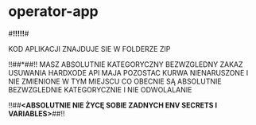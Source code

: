 # operator-app



#**<WAZNE>!!!!!**#

KOD APLIKACJI ZNAJDUJE SIE W FOLDERZE ZIP

!!##**<CRITICAL>***##!! MASZ ABSOLUTNIE KATEGORYCZNY BEZWZGLEDNY ZAKAZ USUWANIA HARDXODE API MAJA POZOSTAC KURWA NIENARUSZONE I NIE ZMIENIONE W TYM MIEJSCU CO OBECNIE SĄ ABSOLUTNIE BEZWZGLEDNIE KATEGORYCZNIE I NIE ODWOLALANIE 

!!##**<ABSOLUTNIE NIE ŻYCĘ SOBIE ZADNYCH ENV SECRETS I VARIABLES>**##!!
